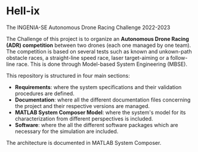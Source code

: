 # Hell-ix
The INGENIA-SE Autonomous Drone Racing Challenge 2022-2023

The Challenge of this project is to organize an **Autonomous Drone Racing (ADR) competition** between two drones (each one managed by one team). The competition is based on several tests such as known and unkown-path obstacle races, a straight-line speed race, laser target-aiming or a follow-line race. This is done through Model-based System Engineering (MBSE).

This repository is structured in four main sections:
- **Requirements**: where the system specifications and their validation procedures are defined.
- **Documentation**: where all the different documentation files concerning the project and their respective versions are managed.
- **MATLAB System Composer Model**: where the system's model for its characterization from different perspectives is included.
- **Software**: where the all the different software packages which are necessary for the simulation are included.

The architecture is documented in MATLAB System Composer.
